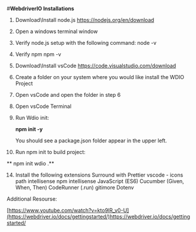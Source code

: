 #**WebdriverIO Installations**

1) Download\Install node.js
  https://nodejs.org/en/download

2) Open a windows terminal window
3)  Verify node.js setup with the following command:
    node -v
4)  Verify npm
    npm -v
5) Download\Install vsCode
   https://code.visualstudio.com/download
6) Create a folder on your system where you would like install the WDIO Project
8) Open vsCode and open the folder in step 6
9) Open vsCode Terminal
10) Run Wdio init:
    
    **npm init -y**

    You should see a package.json folder appear in the upper left.
    
12) Run npm init to build project:
    
 **  npm init wdio .**
 
14) Install the following extensions
    Surround with
    Prettier
    vscode - icons
    path intellisense
    npm intellisense
    JavaScript (ES6)
    Cucumber (Given, When, Then)
    CodeRunner   (.run)
    gitimore
    Dotenv


Additional Resourse:

[https://www.youtube.com/watch?v=kto9lR_v0-U](https://webdriver.io/docs/gettingstarted/)https://webdriver.io/docs/gettingstarted/



